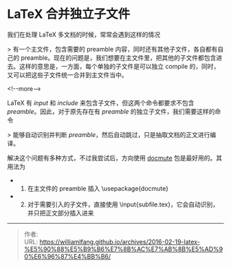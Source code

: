 # LaTeX 合并独立子文件



我们在处理 LaTeX 多文档的时候，常常会遇到这样的情况

&gt; 有一个主文件，包含需要的 preamble 内容，同时还有其他子文件，各自都有自己的 preamble。现在的问题是，我们想要在主文件里，把其他的子文件都包含进去。这样的意思是，一方面，每个单独的子文件是可以独立 compile 的，同时，又可以把这些子文件统一合并到主文件当中。

&lt;!--more--&gt;

LaTeX 有 *input* 和 *include* 来包含子文件，但这两个命令都要求不包含 *preamble*。因此，对于原先存在有 *preamble* 的独立子文件，我们需要这样的命令

&gt; 能够自动识别并判断 *preamble*，然后自动跳过，只是抽取文档的正文进行编译。

解决这个问题有多种方式，不过我尝试后，方向使用 [docmute](http://mirrors.tuna.tsinghua.edu.cn/CTAN/macros/latex/contrib/docmute/docmute.pdf) 包是最好用的。其用法为

- 1. 在主文件的 preamble 插入 \usepackage{docmute} 
- 2. 对于需要引入的子文件，直接使用 \input{subfile.tex}，它会自动识别，并只把正文部分插入进来

---

> 作者:   
> URL: https://williamlfang.github.io/archives/2016-02-19-latex-%E5%90%88%E5%B9%B6%E7%8B%AC%E7%AB%8B%E5%AD%90%E6%96%87%E4%BB%B6/  

